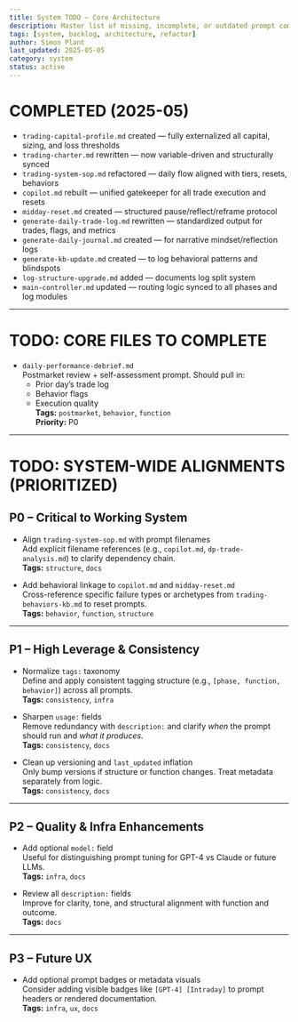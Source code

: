 ```yaml
---
title: System TODO — Core Architecture  
description: Master list of missing, incomplete, or outdated prompt components in the trading-system-prompts repo  
tags: [system, backlog, architecture, refactor]  
author: Simon Plant  
last_updated: 2025-05-05  
category: system  
status: active  
---
```


# COMPLETED (2025-05)

- `trading-capital-profile.md` created — fully externalized all capital, sizing, and loss thresholds
- `trading-charter.md` rewritten — now variable-driven and structurally synced
- `trading-system-sop.md` refactored — daily flow aligned with tiers, resets, behaviors
- `copilot.md` rebuilt — unified gatekeeper for all trade execution and resets
- `midday-reset.md` created — structured pause/reflect/reframe protocol
- `generate-daily-trade-log.md` rewritten — standardized output for trades, flags, and metrics
- `generate-daily-journal.md` created — for narrative mindset/reflection logs
- `generate-kb-update.md` created — to log behavioral patterns and blindspots
- `log-structure-upgrade.md` added — documents log split system
- `main-controller.md` updated — routing logic synced to all phases and log modules

---

# TODO: CORE FILES TO COMPLETE

- `daily-performance-debrief.md`  
  Postmarket review + self-assessment prompt. Should pull in:  
  - Prior day’s trade log  
  - Behavior flags  
  - Execution quality  
  **Tags:** `postmarket`, `behavior`, `function`  
  **Priority:** P0  

---

# TODO: SYSTEM-WIDE ALIGNMENTS (PRIORITIZED)

## P0 – Critical to Working System

- Align `trading-system-sop.md` with prompt filenames  
  Add explicit filename references (e.g., `copilot.md`, `dp-trade-analysis.md`) to clarify dependency chain.  
  **Tags:** `structure`, `docs`  

- Add behavioral linkage to `copilot.md` and `midday-reset.md`  
  Cross-reference specific failure types or archetypes from `trading-behaviors-kb.md` to reset prompts.  
  **Tags:** `behavior`, `function`, `structure`  

---

## P1 – High Leverage & Consistency

- Normalize `tags:` taxonomy  
  Define and apply consistent tagging structure (e.g., `[phase, function, behavior]`) across all prompts.  
  **Tags:** `consistency`, `infra`  

- Sharpen `usage:` fields  
  Remove redundancy with `description:` and clarify *when* the prompt should run and *what it produces*.  
  **Tags:** `consistency`, `docs`  

- Clean up versioning and `last_updated` inflation  
  Only bump versions if structure or function changes. Treat metadata separately from logic.  
  **Tags:** `consistency`, `docs`  

---

## P2 – Quality & Infra Enhancements

- Add optional `model:` field  
  Useful for distinguishing prompt tuning for GPT-4 vs Claude or future LLMs.  
  **Tags:** `infra`, `docs`  

- Review all `description:` fields  
  Improve for clarity, tone, and structural alignment with function and outcome.  
  **Tags:** `docs`  

---

## P3 – Future UX

- Add optional prompt badges or metadata visuals  
  Consider adding visible badges like `[GPT-4] [Intraday]` to prompt headers or rendered documentation.  
  **Tags:** `infra`, `ux`, `docs`  